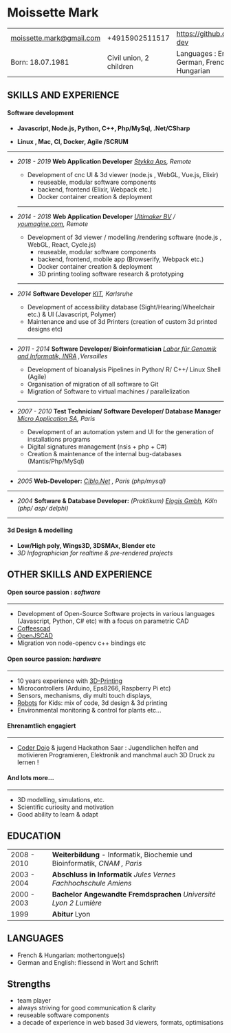 
# Moissette Mark

|                          |                               |                                          |
| ------------------------ | ----------------------------- | ---------------------------------------- |
| moissette.mark@gmail.com | +4915902511517                | https://github.com/kaosat-dev            |
| Born: 18.07.1981         | Civil union, 2 children          | Languages : English, German, French, Hungarian |

## SKILLS AND EXPERIENCE

#### Software development

  - **Javascript, Node.js, Python, C++,  Php/MySql,  .Net/CSharp**

  - **Linux , Mac, CI, Docker, Agile /SCRUM**

  -----------------------------------------------------------------------

  - *2018 - 2019*  **Web Application Developer** *[Stykka Aps](https://stykka.com/), Remote*
    * Development of cnc UI & 3d viewer (node.js , WebGL, Vue.js, Elixir)
      * reuseable, modular software components
      * backend, frontend (Elixir, Webpack etc.)
      * Docker container creation & deployment
    -----------------------------------------------------------------------

  - *2014 - 2018*  **Web Application Developer** *[Ultimaker BV](https://ultimaker.com/) / [youmagine.com](youmagine.com), Remote*
    * Development of 3d viewer / modelling /rendering software (node.js , WebGL, React, Cycle.js) 
      * reuseable, modular software components
      * backend, frontend, mobile app (Browserify, Webpack etc.)
      * Docker container creation & deployment
      * 3D printing tooling software research & prototyping
    -----------------------------------------------------------------------

  - *2014* **Software Developer** *[KIT](https://www.kit.edu/), Karlsruhe*
    * Development of accessibility database (Sight/Hearing/Wheelchair etc.)  & UI (Javascript, Polymer)
    * Maintenance and use of 3d Printers (creation of custom 3d printed designs etc) 
    -----------------------------------------------------------------------

  - *2011 - 2014* **Software Developer/ Bioinformatician** *[Labor für Genomik and Informatik, INRA](https://urgi.versailles.inra.fr/) ,Versailles* 
    * Development of bioanalysis Pipelines in Python/ R/ C++/ Linux Shell (Agile) 
    * Organisation of migration of all software to Git     
    * Migration of Software to virtual machines / parallelization
    -----------------------------------------------------------------------

  - *2007 - 2010* **Test Technician/ Software Developer/ Database Manager** *[Micro Application SA](https://microapp.com/), Paris*
    * Development of an automation ystem and UI for the generation of installations programs
    * Digital signatures management (nsis + php + C#)
    * Creation & maintenance of the internal bug-databases (Mantis/Php/MySql)
    -----------------------------------------------------------------------

  - *2005* **Web-Developer:** *[Ciblo.Net](http://www.ciblo.net/) , Paris (php/mysql)*
   -----------------------------------------------------------------------

  - *2004*  **Software & Database Developer:**  *(Praktikum)* *[Elogis Gmbh](http://www.elogis.de/), Köln (php/ asp/ delphi)*
   -----------------------------------------------------------------------

#### 3d Design & modelling

  - **Low/High poly, Wings3D, 3DSMAx, Blender etc**
  - *3D Infographician for realtime & pre-rendered projects*

## OTHER SKILLS AND EXPERIENCE

#### **Open source passion** :  *software*
-----------------------------------------------------------------------

  - Development of Open-Source Software projects in various languages (Javascript, Python, C# etc) with a focus on parametric CAD
  - [Coffeescad](https://github.com/kaosat-dev/CoffeeSCad)
  - [OpenJSCAD](https://github.com/jscad)
  - Migration von node-opencv c++ bindings etc
  
#### **Open source passion**: *hardware*
-----------------------------------------------------------------------


 - 10 years experience with [3D-Printing](https://www.thingiverse.com/ckaos/about)
 - Microcontrollers (Arduino, Eps8266, Raspberry Pi etc)
 - Sensors, mechanisms, diy multi touch displays,
 - [Robots](https://github.com/PiRo-bots/kiwikee) for Kids: mix of code, 3d design & 3d printing
 - Environmental monitoring & control for plants etc...

#### Ehrenamtlich engagiert
-----------------------------------------------------------------------


  - [Coder Dojo](http://coderdojo-saar.de/) & jugend Hackathon Saar : Jugendlichen helfen and motivieren Programieren, Elektronik and manchmal auch 3D Druck zu lernen !

#### And lots more…
-----------------------------------------------------------------------


- 3D modelling, simulations, etc.
- Scientific curiosity and motivation
- Good ability to learn & adapt

## EDUCATION

|             |                                          |
| ----------- | ---------------------------------------- |
| 2008 - 2010 | **Weiterbildung** - Informatik, Biochemie und Bioinformatik, *CNAM , Paris* |
| 2003 - 2004 | **Abschluss in Informatik** *Jules Vernes Fachhochschule Amiens* |
| 2000 - 2003 | **Bachelor Angewandte Fremdsprachen** *Université Lyon 2 Lumière* |
| 1999        | **Abitur** Lyon                          |

## LANGUAGES

- French & Hungarian: mothertongue(s)
- German and English: fliessend in Wort and Schrift

## Strengths

- team player
- always striving for good communication & clarity
- reuseable software components
- a decade of experience in web based 3d viewers, formats, optimisations
